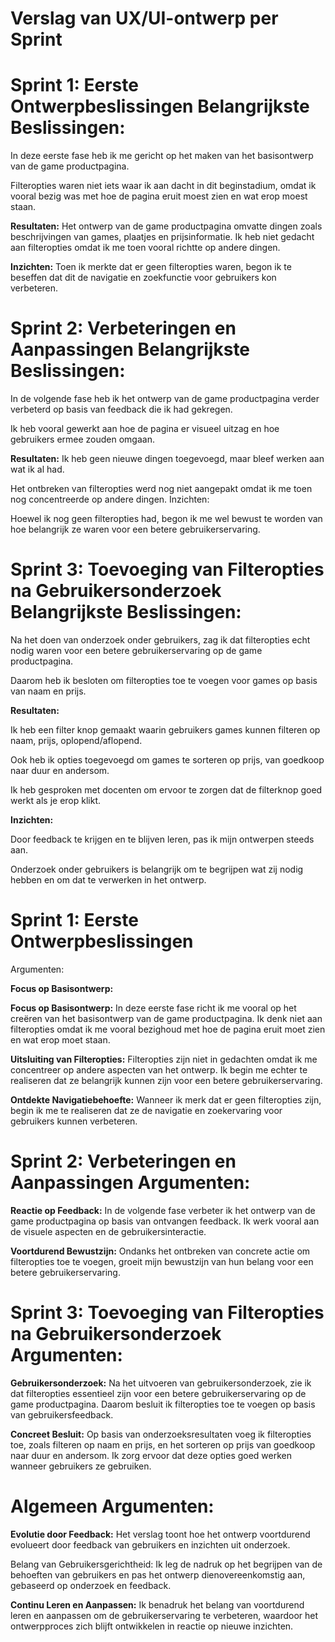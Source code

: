 # Verslag van UX/UI-ontwerp per Sprint

# Sprint 1: Eerste Ontwerpbeslissingen Belangrijkste Beslissingen:

In deze eerste fase heb ik me gericht op het maken van het basisontwerp van de game productpagina.

Filteropties waren niet iets waar ik aan dacht in dit beginstadium, omdat ik vooral bezig was met hoe de pagina eruit moest zien en wat erop moest staan.

**Resultaten:**
Het ontwerp van de game productpagina omvatte dingen zoals beschrijvingen van games, plaatjes en prijsinformatie.
Ik heb niet gedacht aan filteropties omdat ik me toen vooral richtte op andere dingen.

**Inzichten:**
Toen ik merkte dat er geen filteropties waren, begon ik te beseffen dat dit de navigatie en zoekfunctie voor gebruikers kon verbeteren.

# Sprint 2: Verbeteringen en Aanpassingen Belangrijkste Beslissingen:

In de volgende fase heb ik het ontwerp van de game productpagina verder verbeterd op basis van feedback die ik had gekregen.

Ik heb vooral gewerkt aan hoe de pagina er visueel uitzag en hoe gebruikers ermee zouden omgaan.

**Resultaten:**
Ik heb geen nieuwe dingen toegevoegd, maar bleef werken aan wat ik al had.

Het ontbreken van filteropties werd nog niet aangepakt omdat ik me toen nog concentreerde op andere dingen.
Inzichten:

Hoewel ik nog geen filteropties had, begon ik me wel bewust te worden van hoe belangrijk ze waren voor een betere gebruikerservaring.

# Sprint 3: Toevoeging van Filteropties na Gebruikersonderzoek Belangrijkste Beslissingen:

Na het doen van onderzoek onder gebruikers, zag ik dat filteropties echt nodig waren voor een betere gebruikerservaring op de game productpagina.

Daarom heb ik besloten om filteropties toe te voegen voor games op basis van naam en prijs.

**Resultaten:**

Ik heb een filter knop gemaakt waarin gebruikers games kunnen filteren op naam, prijs, oplopend/aflopend.

Ook heb ik opties toegevoegd om games te sorteren op prijs, van goedkoop naar duur en andersom.

Ik heb gesproken met docenten om ervoor te zorgen dat de filterknop goed werkt als je erop klikt.

**Inzichten:**

Door feedback te krijgen en te blijven leren, pas ik mijn ontwerpen steeds aan.

Onderzoek onder gebruikers is belangrijk om te begrijpen wat zij nodig hebben en om dat te verwerken in het ontwerp.


# Sprint 1: Eerste Ontwerpbeslissingen
Argumenten:

**Focus op Basisontwerp:**

**Focus op Basisontwerp:** In deze eerste fase richt ik me vooral op het creëren van het basisontwerp van de game productpagina. Ik denk niet aan filteropties omdat ik me vooral bezighoud met hoe de pagina eruit moet zien en wat erop moet staan.

**Uitsluiting van Filteropties:** Filteropties zijn niet in gedachten omdat ik me concentreer op andere aspecten van het ontwerp. Ik begin me echter te realiseren dat ze belangrijk kunnen zijn voor een betere gebruikerservaring.

**Ontdekte Navigatiebehoefte:** Wanneer ik merk dat er geen filteropties zijn, begin ik me te realiseren dat ze de navigatie en zoekervaring voor gebruikers kunnen verbeteren.

# Sprint 2: Verbeteringen en Aanpassingen Argumenten:

**Reactie op Feedback:** In de volgende fase verbeter ik het ontwerp van de game productpagina op basis van ontvangen feedback. Ik werk vooral aan de visuele aspecten en de gebruikersinteractie.

**Voortdurend Bewustzijn:** Ondanks het ontbreken van concrete actie om filteropties toe te voegen, groeit mijn bewustzijn van hun belang voor een betere gebruikerservaring.

# Sprint 3: Toevoeging van Filteropties na Gebruikersonderzoek Argumenten:

**Gebruikersonderzoek:** Na het uitvoeren van gebruikersonderzoek, zie ik dat filteropties essentieel zijn voor een betere gebruikerservaring op de game productpagina. Daarom besluit ik filteropties toe te voegen op basis van gebruikersfeedback.

**Concreet Besluit:** Op basis van onderzoeksresultaten voeg ik filteropties toe, zoals filteren op naam en prijs, en het sorteren op prijs van goedkoop naar duur en andersom. Ik zorg ervoor dat deze opties goed werken wanneer gebruikers ze gebruiken.


# Algemeen Argumenten:

**Evolutie door Feedback:** Het verslag toont hoe het ontwerp voortdurend evolueert door feedback van gebruikers en inzichten uit onderzoek.

Belang van Gebruikersgerichtheid: Ik leg de nadruk op het begrijpen van de behoeften van gebruikers en pas het ontwerp dienovereenkomstig aan, gebaseerd op onderzoek en feedback.

**Continu Leren en Aanpassen:** Ik benadruk het belang van voortdurend leren en aanpassen om de gebruikerservaring te verbeteren, waardoor het ontwerpproces zich blijft ontwikkelen in reactie op nieuwe inzichten.

